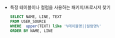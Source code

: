 - 특정 테이블이나 컬럼을 사용하는 패키지/프로시저 찾기
    ```sql
    SELECT NAME, LINE, TEXT
    FROM USER_SOURCE 
    WHERE  upper(TEXT) like '%테이블명||컬럼명%'
    ORDER BY NAME, LINE
    ```